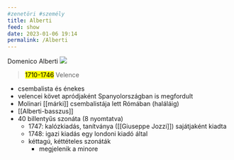 ```yaml
---
#zenetöri #személy
title: Alberti
feed: show
date: 2023-01-06 19:14
permalink: /Alberti
---
```

Domenico Alberti
![](https://prabook.com/web/show-photo.jpg?id=1561778)
> <mark>1710-1746</mark> Velence

- csembalista és énekes
- velencei követ apródjaként Spanyolországban is megfordult
- Molinari [[márki]] csembalistája lett Rómában (haláláig)
- [[Alberti-basszus]]
- 40 billentyűs szonáta (8 nyomtatva)
	- 1747: kalózkiadás, tanítványa ([[Giuseppe Jozzi]]) sajátjaként kiadta
	- 1748: igazi kiadás egy londoni kiadó által
	- kéttagú, kéttételes szonáták
		- megjelenik a minore

